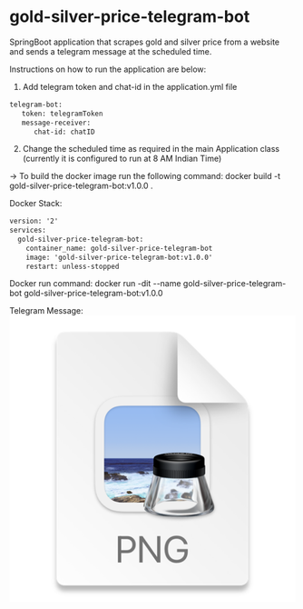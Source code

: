 # gold-silver-price-telegram-bot

SpringBoot application that scrapes gold and silver price from a website and sends a telegram message at the scheduled
time.

Instructions on how to run the application are below:

1) Add telegram token and chat-id in the application.yml file

```   
telegram-bot:
   token: telegramToken
   message-receiver:
      chat-id: chatID
```

2) Change the scheduled time as required in the main Application class (currently it is configured to run at 8 AM Indian
   Time)

-> To build the docker image run the following command:
docker build -t gold-silver-price-telegram-bot:v1.0.0 .

Docker Stack:

```
version: '2'
services:
  gold-silver-price-telegram-bot:
    container_name: gold-silver-price-telegram-bot
    image: 'gold-silver-price-telegram-bot:v1.0.0'
    restart: unless-stopped
```

Docker run command:
docker run -dit --name gold-silver-price-telegram-bot gold-silver-price-telegram-bot:v1.0.0

Telegram Message:
![img.png](sample-telegram-msg.png)
